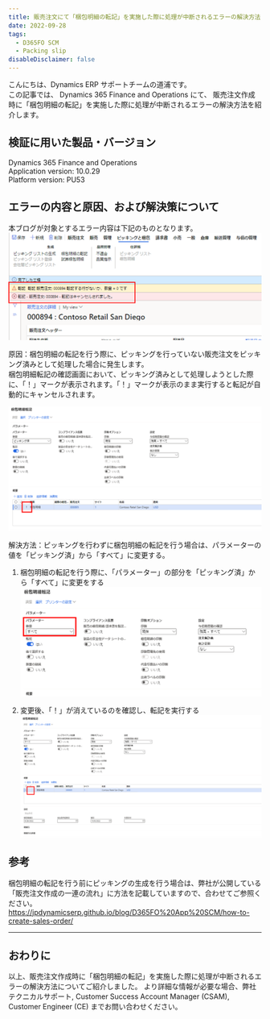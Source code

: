 ```yaml
---
title: 販売注文にて「梱包明細の転記」を実施した際に処理が中断されるエラーの解決方法
date: 2022-09-28
tags:
  - D365FO SCM
  - Packing slip
disableDisclaimer: false
---
```


こんにちは、Dynamics ERP サポートチームの道浦です。  
この記事では、 Dynamics 365 Finance and Operations にて、 販売注文作成時に「梱包明細の転記」を実施した際に処理が中断されるエラーの解決方法を紹介します。


<!-- more -->
## 検証に用いた製品・バージョン
Dynamics 365 Finance and Operations      
Application version: 10.0.29  
Platform version: PU53  



## エラーの内容と原因、および解決策について

本ブログが対象とするエラー内容は下記のものとなります。  
    ![](./how-to-resolve-error-about-postiong-cancel/error1.png)
 

原因：梱包明細の転記を行う際に、ピッキングを行っていない販売注文をピッキング済みとして処理した場合に発生します。  
梱包明細転記の確認画面において、ピッキング済みとして処理しようとした際に、「！」マークが表示されます。「！」マークが表示のまま実行すると転記が自動的にキャンセルされます。
 
   ![](./how-to-resolve-error-about-postiong-cancel/error2.png)
 

解決方法：ピッキングを行わずに梱包明細の転記を行う場合は、パラメーターの値を「ピッキング済」から「すべて」に変更する。


1. 梱包明細の転記を行う際に、「パラメーター」の部分を「ピッキング済」から「すべて」に変更をする
   ![](./how-to-resolve-error-about-postiong-cancel/step.png)

2. 変更後、「！」が消えているのを確認し、転記を実行する
  ![](./how-to-resolve-error-about-postiong-cancel/step2.png)

## 参考
梱包明細の転記を行う前にピッキングの生成を行う場合は、弊社が公開している「販売注文作成の一連の流れ」に方法を記載していますので、合わせてご参照ください。 
https://jpdynamicserp.github.io/blog/D365FO%20App%20SCM/how-to-create-sales-order/

---
## おわりに  
以上、販売注文作成時に「梱包明細の転記」を実施した際に処理が中断されるエラーの解決方法についてご紹介しました。
より詳細な情報が必要な場合、弊社テクニカルサポート, Customer Success Account Manager (CSAM), Customer Engineer (CE) までお問い合わせください。
